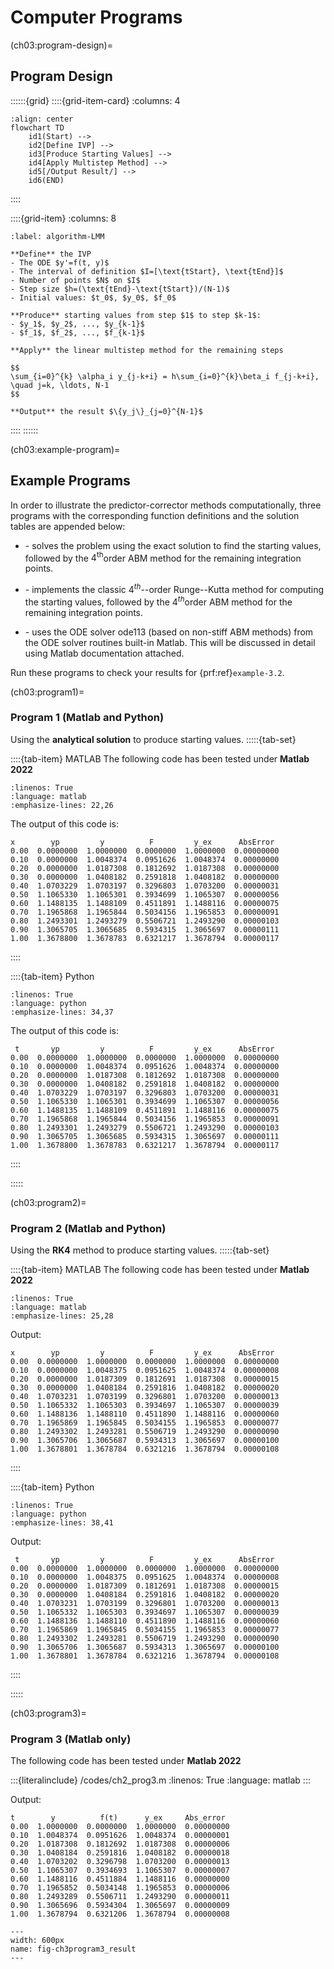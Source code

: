 # Computer Programs
(ch03:program-design)=
## Program Design

::::::{grid}
::::{grid-item-card}
:columns: 4
```{mermaid}
:align: center
flowchart TD
    id1(Start) --> 
    id2[Define IVP] -->
    id3[Produce Starting Values] -->
    id4[Apply Multistep Method] -->
    id5[/Output Result/] -->
    id6(END)   
```
::::

::::{grid-item}
:columns: 8
```{prf:algorithm} Linear Multistep Method for IVPs
:label: algorithm-LMM

**Define** the IVP
- The ODE $y'=f(t, y)$
- The interval of definition $I=[\text{tStart}, \text{tEnd}]$
- Number of points $N$ on $I$
- Step size $h=(\text{tEnd}-\text{tStart})/(N-1)$
- Initial values: $t_0$, $y_0$, $f_0$

**Produce** starting values from step $1$ to step $k-1$:
- $y_1$, $y_2$, ..., $y_{k-1}$
- $f_1$, $f_2$, ..., $f_{k-1}$

**Apply** the linear multistep method for the remaining steps

$$
\sum_{i=0}^{k} \alpha_i y_{j-k+i} = h\sum_{i=0}^{k}\beta_i f_{j-k+i},
\quad j=k, \ldots, N-1
$$

**Output** the result $\{y_j\}_{j=0}^{N-1}$
```
::::
::::::

(ch03:example-program)=
## Example Programs

In order to illustrate the predictor-corrector methods computationally,
three programs with the corresponding function definitions and
the solution tables are appended below:

- **[](ch03:program1)**  - solves the problem using the exact solution to find the
starting values, followed by the $4^\text{th}$order ABM method for the
remaining integration points.

- **[](ch03:program2)**  - implements the classic $4^{th}$--order Runge--Kutta
method for computing the starting values, followed by the $4^{th}$order
ABM method for the remaining integration points.

- **[](ch03:program3)**  - uses the ODE solver ode113 (based on non-stiff ABM
methods) from the ODE solver routines built-in Matlab. This will be
discussed in detail using Matlab documentation attached. 

Run these programs to check your results for {prf:ref}`example-3.2`.

(ch03:program1)=
### Program 1 (Matlab and Python)
Using the **analytical solution** to produce starting values.
:::::{tab-set}

::::{tab-item} MATLAB
The following code has been tested under **Matlab 2022**

```{literalinclude} /codes/ch2_prog1.m
:linenos: True
:language: matlab
:emphasize-lines: 22,26
```

The output of this code is:

```none
x        yp         y          F         y_ex      AbsError
0.00  0.0000000  1.0000000  0.0000000  1.0000000  0.00000000
0.10  0.0000000  1.0048374  0.0951626  1.0048374  0.00000000
0.20  0.0000000  1.0187308  0.1812692  1.0187308  0.00000000
0.30  0.0000000  1.0408182  0.2591818  1.0408182  0.00000000
0.40  1.0703229  1.0703197  0.3296803  1.0703200  0.00000031
0.50  1.1065330  1.1065301  0.3934699  1.1065307  0.00000056
0.60  1.1488135  1.1488109  0.4511891  1.1488116  0.00000075
0.70  1.1965868  1.1965844  0.5034156  1.1965853  0.00000091
0.80  1.2493301  1.2493279  0.5506721  1.2493290  0.00000103
0.90  1.3065705  1.3065685  0.5934315  1.3065697  0.00000111
1.00  1.3678800  1.3678783  0.6321217  1.3678794  0.00000117
```
::::

::::{tab-item} Python

```{literalinclude} /codes/ch2_prog1.py
:linenos: True
:language: python
:emphasize-lines: 34,37
```

The output of this code is:

```none
 t       yp         y          F         y_ex      AbsError
0.00  0.0000000  1.0000000  0.0000000  1.0000000  0.00000000
0.10  0.0000000  1.0048374  0.0951626  1.0048374  0.00000000
0.20  0.0000000  1.0187308  0.1812692  1.0187308  0.00000000
0.30  0.0000000  1.0408182  0.2591818  1.0408182  0.00000000
0.40  1.0703229  1.0703197  0.3296803  1.0703200  0.00000031
0.50  1.1065330  1.1065301  0.3934699  1.1065307  0.00000056
0.60  1.1488135  1.1488109  0.4511891  1.1488116  0.00000075
0.70  1.1965868  1.1965844  0.5034156  1.1965853  0.00000091
0.80  1.2493301  1.2493279  0.5506721  1.2493290  0.00000103
0.90  1.3065705  1.3065685  0.5934315  1.3065697  0.00000111
1.00  1.3678800  1.3678783  0.6321217  1.3678794  0.00000117
```
::::

::::: 

(ch03:program2)=
### Program 2 (Matlab and Python)
Using the **RK4** method to produce starting values.
:::::{tab-set}

::::{tab-item} MATLAB
The following code has been tested under **Matlab 2022**

```{literalinclude} /codes/ch2_prog2.m
:linenos: True
:language: matlab
:emphasize-lines: 25,28
```

Output:
```none
x        yp         y          F         y_ex      AbsError
0.00  0.0000000  1.0000000  0.0000000  1.0000000  0.00000000
0.10  0.0000000  1.0048375  0.0951625  1.0048374  0.00000008
0.20  0.0000000  1.0187309  0.1812691  1.0187308  0.00000015
0.30  0.0000000  1.0408184  0.2591816  1.0408182  0.00000020
0.40  1.0703231  1.0703199  0.3296801  1.0703200  0.00000013
0.50  1.1065332  1.1065303  0.3934697  1.1065307  0.00000039
0.60  1.1488136  1.1488110  0.4511890  1.1488116  0.00000060
0.70  1.1965869  1.1965845  0.5034155  1.1965853  0.00000077
0.80  1.2493302  1.2493281  0.5506719  1.2493290  0.00000090
0.90  1.3065706  1.3065687  0.5934313  1.3065697  0.00000100
1.00  1.3678801  1.3678784  0.6321216  1.3678794  0.00000108
```
::::

::::{tab-item} Python
```{literalinclude} /codes/ch2_prog2.py
:linenos: True
:language: python
:emphasize-lines: 38,41
```

Output:
```none
 t       yp         y          F         y_ex      AbsError
0.00  0.0000000  1.0000000  0.0000000  1.0000000  0.00000000
0.10  0.0000000  1.0048375  0.0951625  1.0048374  0.00000008
0.20  0.0000000  1.0187309  0.1812691  1.0187308  0.00000015
0.30  0.0000000  1.0408184  0.2591816  1.0408182  0.00000020
0.40  1.0703231  1.0703199  0.3296801  1.0703200  0.00000013
0.50  1.1065332  1.1065303  0.3934697  1.1065307  0.00000039
0.60  1.1488136  1.1488110  0.4511890  1.1488116  0.00000060
0.70  1.1965869  1.1965845  0.5034155  1.1965853  0.00000077
0.80  1.2493302  1.2493281  0.5506719  1.2493290  0.00000090
0.90  1.3065706  1.3065687  0.5934313  1.3065697  0.00000100
1.00  1.3678801  1.3678784  0.6321216  1.3678794  0.00000108
```
::::

:::::

(ch03:program3)=
### Program 3 (Matlab only)
The following code has been tested under **Matlab 2022**

:::{literalinclude} /codes/ch2_prog3.m
:linenos: True
:language: matlab
:::

Output:
```none
t        y          f(t)      y_ex     Abs_error 
0.00  1.0000000  0.0000000  1.0000000  0.00000000
0.10  1.0048374  0.0951626  1.0048374  0.00000001
0.20  1.0187308  0.1812692  1.0187308  0.00000006
0.30  1.0408184  0.2591816  1.0408182  0.00000018
0.40  1.0703202  0.3296798  1.0703200  0.00000013
0.50  1.1065307  0.3934693  1.1065307  0.00000007
0.60  1.1488116  0.4511884  1.1488116  0.00000000
0.70  1.1965852  0.5034148  1.1965853  0.00000006
0.80  1.2493289  0.5506711  1.2493290  0.00000011
0.90  1.3065696  0.5934304  1.3065697  0.00000009
1.00  1.3678794  0.6321206  1.3678794  0.00000008
```

```{figure} /images/fig-ch3program3_result.svg
---
width: 600px
name: fig-ch3program3_result
---

```